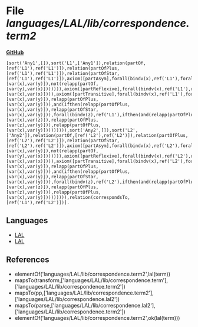 # File _languages/LAL/lib/correspondence.term2_
**[GitHub](https://github.com/softlang/yas/blob/master/languages/LAL/lib/correspondence.term2)**
```
[sort('Any1',[]),sort('L1',['Any1']),relation(partOf,[ref('L1'),ref('L1')]),relation(partOfPlus,[ref('L1'),ref('L1')]),relation(partOfStar,[ref('L1'),ref('L1')]),axiom([partAsym],forall(bindv(x),ref('L1'),forall(bindv(y),ref('L1'),ifthen(relapp(partOf,[var(x),var(y)]),not(relapp(partOf,[var(y),var(x)])))))),axiom([partReflexive],forall(bindv(x),ref('L1'),relapp(partOfStar,[var(x),var(x)]))),axiom([partTransitive],forall(bindv(x),ref('L1'),forall(bindv(y),ref('L1'),and(ifthen(relapp(partOf,[var(x),var(y)]),relapp(partOfPlus,[var(x),var(y)])),and(ifthen(relapp(partOfPlus,[var(x),var(y)]),relapp(partOfStar,[var(x),var(y)])),forall(bindv(z),ref('L1'),ifthen(and(relapp(partOfPlus,[var(x),var(z)]),relapp(partOfPlus,[var(z),var(y)])),relapp(partOfPlus,[var(x),var(y)])))))))),sort('Any2',[]),sort('L2',['Any2']),relation(partOf,[ref('L2'),ref('L2')]),relation(partOfPlus,[ref('L2'),ref('L2')]),relation(partOfStar,[ref('L2'),ref('L2')]),axiom([partAsym],forall(bindv(x),ref('L2'),forall(bindv(y),ref('L2'),ifthen(relapp(partOf,[var(x),var(y)]),not(relapp(partOf,[var(y),var(x)])))))),axiom([partReflexive],forall(bindv(x),ref('L2'),relapp(partOfStar,[var(x),var(x)]))),axiom([partTransitive],forall(bindv(x),ref('L2'),forall(bindv(y),ref('L2'),and(ifthen(relapp(partOf,[var(x),var(y)]),relapp(partOfPlus,[var(x),var(y)])),and(ifthen(relapp(partOfPlus,[var(x),var(y)]),relapp(partOfStar,[var(x),var(y)])),forall(bindv(z),ref('L2'),ifthen(and(relapp(partOfPlus,[var(x),var(z)]),relapp(partOfPlus,[var(z),var(y)])),relapp(partOfPlus,[var(x),var(y)])))))))),relation(correspondsTo,[ref('L1'),ref('L2')])].
```

## Languages
* [LAL](../languages/LAL.md)
* [LAL](../languages/LAL.md)

## References
* elementOf('languages/LAL/lib/correspondence.term2',lal(term))
* mapsTo(transform,['languages/LAL/lib/correspondence.term'],['languages/LAL/lib/correspondence.term2'])
* mapsTo(pp,['languages/LAL/lib/correspondence.term2'],['languages/LAL/lib/correspondence.lal2'])
* mapsTo(parse,['languages/LAL/lib/correspondence.lal2'],['languages/LAL/lib/correspondence.term2'])
* elementOf('languages/LAL/lib/correspondence.term2',ok(lal(term)))
